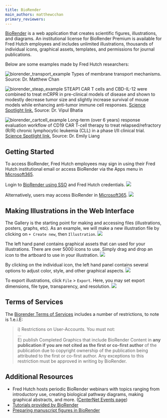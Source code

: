 ```yaml
---
title: BioRender
main_authors: matthewcchan
primary_reviewers: 
---
```


[BioRender](https://www.biorender.com/) is a web application that creates scientific figures, illustrations, and diagrams. 
An institutional license for BioRender Premium is available for Fred Hutch employees and includes unlimited illustrations, thousands of individual icons, graphical assets, templates, and permissions for journal publications.

Below are some examples made by Fred Hutch researchers:

![biorender_transport_example](/datademos/assets/biorender_example1.png)
Types of membrane transport mechanisms. Source: Dr. Matthew Chan
 
![biorender_steap_example](/datademos/assets/biorender_example2.png)
STEAP1 CAR T cells and CBD-IL-12 were combined to treat mCRPR in pre-clinical models of disease and shown to modestly decrease tumor size and slightly increase survival of mouse models while enhancing anti-tumor immune cell responses. 
[Science Spotlight link.](https://www.fredhutch.org/en/news/spotlight/2023/06/ccg-bhatia-natcommun.html)
Source: Dr. Vipul Bhatia

![biorender_cartcell_example](/datademos/assets/biorender_example3.png)
Long-term (over 6 years) response evaluation workflow of CD19 CAR T-cell therapy to treat relapsed/refractory (R/R) chronic lymphocytic leukemia (CLL) in a phase I/II clinical trial. [Science Spotlight link.](https://www.fredhutch.org/en/news/spotlight/2023/11/crd-liang-bloodadv.html) Source: Dr. Emily Liang


## Getting Started
To access BioRender, Fred Hutch employees may sign in using their Fred Hutch institutional email or access BioRender via the Apps menu in [Microsoft365](https://www.microsoft365.com/apps?auth=2&home=1).

Login to [BioRender using SSO](https://app.biorender.com/user/sso) and Fred Hutch credentials. 
![](/datademos/assets/biorender_login.png)

Alternatively, users may access BioRender in [Microsoft365](https://www.microsoft365.com/apps?auth=2&home=1).
![](/datademos/assets/biorender_apps.png)


## Making Illustrations in the Web Interface

The Gallery is the starting point for making and accessing files (illustrations, posters, graphs, etc). As an example, we will make a new illustration file by clicking on `+ Create new`,  then `Illustration`.
![](/datademos/assets/biorender_gallery.png)


The left hand panel contains graphical assets that can used for your illustrations. There are over 5000 icons to use. Simply drag and drop an icon to the artboard to use in your illustration.
![](/datademos/assets/biorender_artboard.png)

By clicking on the individual icon, the left hand panel contains several options to adjust color, style, and other graphical aspects. 
![](/datademos/assets/biorender_style.png)


To export illustrations, click `File` > `Export`. Here, you may set export dimensions, file type, transparency, and resolution. 
![](/datademos/assets/biorender_export.png)

## Terms of Services
The [Biorender Terms of Services](https://www.biorender.com/terms-of-service) includes a number of restrictions, to note is 1.e.i.E:
> i) Restrictions on User-Accounts. You must not: \
> ... \
> E) publish Completed Graphics that include BioRender Content in **any publication if you are not cited as the first or co-first author** of the publication due to copyright ownership of the publication being attributed to the first or co-first author. Any exceptions to this restriction must be approved in writing by BioRender.


## Additional Resources
- Fred Hutch hosts periodic BioRender webinars with topics ranging from introductory use, creating biological pathway diagrams, making graphical abstracts, and more. ([CenterNet Events page](https://centernet.fredhutch.org/e.html#eyJrZXl3b3JkcyI6ImJpb3JlbmRlciIsInR5cGUiOiIiLCJwYWdpbmciOjIwLCJldmVudFR5cGUiOltdLCJob3N0IjpbXSwiZGF0ZSI6e319))
-  [Tutorials provided by BioRender](https://www.biorender.com/learn)
-  [Preparing manuscript figures in BioRender](https://www.biorender.com/learn/tips-for-preparing-your-manuscript-in-biorender)